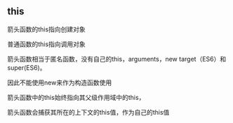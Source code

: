 ## this

箭头函数的this指向创建对象

普通函数的this指向调用对象



箭头函数相当于匿名函数，没有自己的this，arguments，new target（ES6）和 super(ES6)。

因此不能使用new来作为构造函数使用

箭头函数中的this始终指向其父级作用域中的this，

箭头函数会捕获其所在的上下文的this值，作为自己的this值

